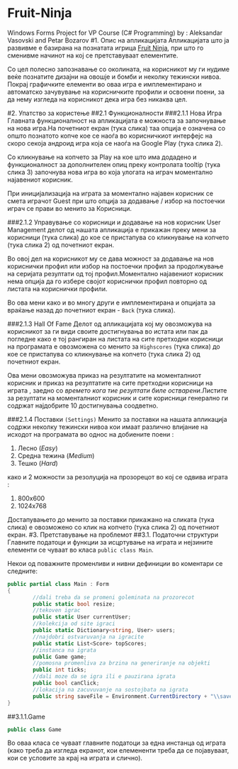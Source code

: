 # Fruit-Ninja
Windows Forms Project for VP Course (C# Programming) by : Aleksandar Vasovski and Petar Bozarov
#1. Опис на апликацијата
Апликацијата што ја развивме е базирана на познатата игрица [Fruit Ninja](https://play.google.com/store/apps/details?id=com.halfbrick.fruitninjafree&hl=en), при што го сменивме начинот на кој се претставуваат елементите.

Со цел полесно запознавање со околината, на корисникот му ги нудиме веќе познатите дизајни на овошје и бомби и неколку тежински нивоа. Покрај графичките елементи во оваа игра е имплементирано и автоматско зачувување на корисничките профили и освоени поени, за да нему изгледа на корисникот дека игра без никаква цел.

#2. Упатство за користење
##2.1 Функционалности
###2.1.1 Нова Игра
Главната функционалност на апликацијата е можноста за започнување на нова игра.На почетниот екран (тука слика) таа опција е означена со општо познатото копче кое се наоѓа во корисничкиот интерфејс на скоро секоја андроид игра која се наоѓа на Google Play (тука слика 2).

Со кликнување на копчето за Play на кое што има додадено и функционалност за дополнителен опиц преку контролата tooltip (тука слика 3) започнува нова игра во која улогата на играч моментално најавениот корисник.

При иницијализација на играта за моментално најавен корисник се смета играчот Guest при што опција за додавање / избор на постоечки играч се прави во менито за Корисници.

###2.1.2 Управување со корисници и додавање на нов корисник
User Management делот од нашата апликација е прикажан преку мени за корисници (тука слика) до кое се пристапува со кликнување на копчето (тука слика 2) од почетниот екран.

Во овој дел на корисникот му се дава можност за додавање на нов кориснички профил или избор на постоечки профил за продолжување на серијата резултати од тој профил.Моментално најавениот корисник нема опција да го избере својот кориснички профил повторно од листата на кориснички профили. 

Во ова мени како и во многу други е имплементирана и опцијата за враќање назад до почетниот екран - ```Back``` (тука слика). 

###2.1.3 Hall Of Fame
Делот од апликацијата кој му овозможува на корисникот за ги види своите достигнувања во истата или пак да погледне како е тој рангиран на листата на сите претходни корисници на програмата е овозможена со менито за ```Highscores``` (тука слика) до кое се пристапува со кликнување на копчето (тука слика 2) од почетниот екран.

Ова мени овозможува приказ на резултатите на моменталниот корисник и приказ на резултатите на сите претходни корисници на играта , заедно со *времето кога тие резултати биле остварени*.Листите за резултати на моменталниот корисник и сите корисници генерално ги содржат најдобрите 10 достигнувања соодветно.

###2.1.4 Поставки ```(Settings)```
Менито за поставки на нашата апликација содржи неколку тежински нивоа кои имаат различно влијание на исходот на програмата во однос на добиените поени :

  1.  Лесно (*Easy*)
  2.  Средна тежина (*Medium*)
  3.  Тешко (*Hard*)

како и 2 можности за резолуција на прозорецот во кој се одвива играта :
  1.  800х600
  2.  1024х768

Достапувањето до менито за поставки прикажано на сликата (тука слика) е овозможено со клик на копчето (тука слика 2) од почетниот екран.
#3. Претставување на проблемот
##3.1. Податочни структури
Главните податоци и функции за исцртување на играта и нејзините елементи се чуваат во класа ```public class Main```.

Некои од поважните променливи и нивни дефиниции во коментари се следните:

``` c#
public partial class Main : Form
{
        //dali treba da se promeni goleminata na prozorecot
        public static bool resize;
        //tekoven igrac
        public static User currentUser;
        //kolekcija od site igraci
        public static Dictionary<string, User> users;
        //najdobri ostvaruvanja na igracite
        public static List<Score> topScores;
        //instanca na igrata
        public Game game;
        //pomosna promenliva za brzina na generiranje na objekti
        public int ticks;
        //dali moze da se igra ili e pauzirana igrata
        public bool canClick;
        //lokacija na zacuvuvanje na sostojbata na igrata
        public string saveFile = Environment.CurrentDirectory + "\\save.txt";
}
```

##3.1.1.Game

```c#
public class Game
```

Во оваа класа се чуваат главните податоци за една инстанца од играта (како треба да изгледа екранот, кои елемененти треба да се појавуваат, кои се условите за крај на играта и слично).
